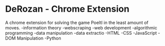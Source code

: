 # DeRozan - Chrome Extension
A chrome extension for solving the game Poeltl in the least amount of moves.
  -information theory
  -webscraping
  -web development
  -algorithmic programming
  -data manipulation
  -data extractio
  -HTML
  -CSS
  -JavaScript
  -DOM Manipulation
  -Python

